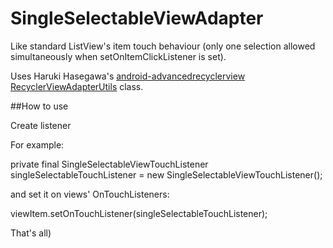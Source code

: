 # SingleSelectableViewAdapter

Like standard ListView's item touch behaviour (only one selection allowed simultaneously when setOnItemClickListener is set).

Uses Haruki Hasegawa's [android-advancedrecyclerview](https://github.com/h6ah4i/android-advancedrecyclerview) 
[RecyclerViewAdapterUtils](https://github.com/h6ah4i/android-advancedrecyclerview/blob/master/library/src/main/java/com/h6ah4i/android/widget/advrecyclerview/utils/RecyclerViewAdapterUtils.java) class.

##How to use

Create listener

For example:

private final SingleSelectableViewTouchListener singleSelectableTouchListener = new SingleSelectableViewTouchListener();

and set it on views' OnTouchListeners:

viewItem.setOnTouchListener(singleSelectableTouchListener);

That's all)
